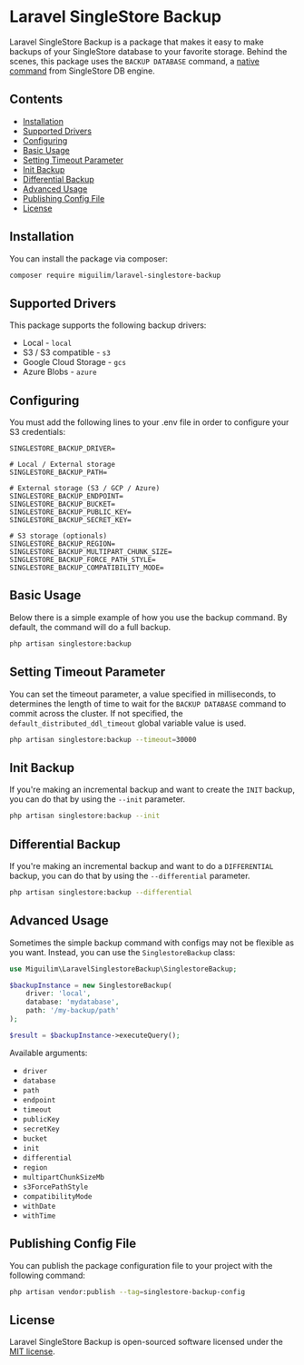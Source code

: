 # Laravel SingleStore Backup

Laravel SingleStore Backup is a package that makes it easy to make backups of your SingleStore database to your favorite storage. Behind the scenes, this package uses the `BACKUP DATABASE` command, a [native command](https://docs.singlestore.com/db/v8.1/reference/sql-reference/operational-commands/backup-database/) from SingleStore DB engine.

## Contents

- [Installation](#installation)
- [Supported Drivers](#supported-drivers)
- [Configuring](#configuring)
- [Basic Usage](#basic-usage)
- [Setting Timeout Parameter](#setting-timeout-parameter)
- [Init Backup](#init-backup-non-local-only)
- [Differential Backup](#differential-backup-non-local-only)
- [Advanced Usage](#advanced-usage)
- [Publishing Config File](#publishing-config-file)
- [License](#license)

## Installation

You can install the package via composer:

```sh
composer require miguilim/laravel-singlestore-backup
```

## Supported Drivers

This package supports the following backup drivers:

- Local - `local`
- S3 / S3 compatible - `s3`
- Google Cloud Storage - `gcs`
- Azure Blobs - `azure`

## Configuring

You must add the following lines to your .env file in order to configure your S3 credentials:

```env
SINGLESTORE_BACKUP_DRIVER=

# Local / External storage
SINGLESTORE_BACKUP_PATH= 

# External storage (S3 / GCP / Azure)
SINGLESTORE_BACKUP_ENDPOINT=
SINGLESTORE_BACKUP_BUCKET=
SINGLESTORE_BACKUP_PUBLIC_KEY=
SINGLESTORE_BACKUP_SECRET_KEY=

# S3 storage (optionals)
SINGLESTORE_BACKUP_REGION=
SINGLESTORE_BACKUP_MULTIPART_CHUNK_SIZE=
SINGLESTORE_BACKUP_FORCE_PATH_STYLE=
SINGLESTORE_BACKUP_COMPATIBILITY_MODE=
```

## Basic Usage

Below there is a simple example of how you use the backup command. By default, the command will do a full backup.

```sh
php artisan singlestore:backup
``` 

## Setting Timeout Parameter

You can set the timeout parameter, a value specified in milliseconds, to determines the length of time to wait for the `BACKUP DATABASE` command to commit across the cluster. If not specified, the `default_distributed_ddl_timeout` global variable value is used.

```sh
php artisan singlestore:backup --timeout=30000
```

## Init Backup

If you're making an incremental backup and want to create the `INIT` backup, you can do that by using the `--init` parameter.

```sh
php artisan singlestore:backup --init
``` 

## Differential Backup

If you're making an incremental backup and want to do a `DIFFERENTIAL` backup, you can do that by using the `--differential` parameter.

```sh
php artisan singlestore:backup --differential
``` 

## Advanced Usage

Sometimes the simple backup command with configs may not be flexible as you want. Instead, you can use the `SinglestoreBackup` class:

```php
use Miguilim\LaravelSinglestoreBackup\SinglestoreBackup;

$backupInstance = new SinglestoreBackup(
    driver: 'local',
    database: 'mydatabase',
    path: '/my-backup/path'
);

$result = $backupInstance->executeQuery();
```

Available arguments:

- `driver`
- `database`
- `path`
- `endpoint`
- `timeout`
- `publicKey`
- `secretKey`
- `bucket`
- `init`
- `differential`
- `region`
- `multipartChunkSizeMb`
- `s3ForcePathStyle`
- `compatibilityMode`
- `withDate`
- `withTime`

## Publishing Config File

You can publish the package configuration file to your project with the following command:

```sh
php artisan vendor:publish --tag=singlestore-backup-config
```

## License

Laravel SingleStore Backup is open-sourced software licensed under the [MIT license](LICENSE).